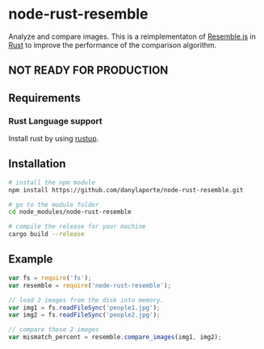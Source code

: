 # node-rust-resemble
Analyze and compare images. This is a reimplementaton of [Resemble.js](https://github.com/Huddle/Resemble.js/) in [Rust](https://github.com/danylaporte/rust-resemble) to improve the performance of the comparison algorithm.

## NOT READY FOR PRODUCTION

## Requirements

### Rust Language support

Install rust by using [rustup](https://www.rustup.rs/).

## Installation

```bash
# install the npm module
npm install https://github.com/danylaporte/node-rust-resemble.git

# go to the module folder
cd node_modules/node-rust-resemble

# compile the release for your machine
cargo build --release
```

## Example

```js
var fs = require('fs');
var resemble = require('node-rust-resemble');

// load 2 images from the disk into memory.
var img1 = fs.readFileSync('people1.jpg');
var img2 = fs.readFileSync('people2.jpg');

// compare those 2 images
var mismatch_percent = resemble.compare_images(img1, img2);
```
